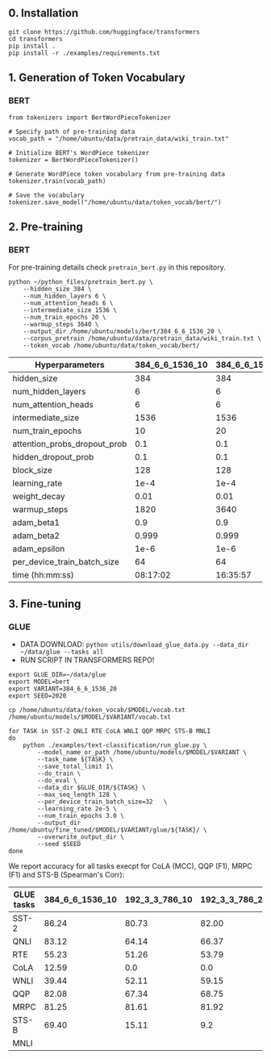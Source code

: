 
## 0. Installation

```
git clone https://github.com/huggingface/transformers
cd transformers
pip install .
pip install -r ./examples/requirements.txt
```

## 1. Generation of Token Vocabulary

### BERT
```
from tokenizers import BertWordPieceTokenizer

# Specify path of pre-training data
vocab_path = "/home/ubuntu/data/pretrain_data/wiki_train.txt"

# Initialize BERT's WordPiece tokenizer 
tokenizer = BertWordPieceTokenizer()

# Generate WordPiece token vocabulary from pre-training data
tokenizer.train(vocab_path)

# Save the vocabulary
tokenizer.save_model("/home/ubuntu/data/token_vocab/bert/")
```

## 2. Pre-training

### BERT

For pre-training details check `pretrain_bert.py` in this repository.

```
python ~/python_files/pretrain_bert.py \
    --hidden_size 384 \
    --num_hidden_layers 6 \
    --num_attention_heads 6 \
    --intermediate_size 1536 \
    --num_train_epochs 20 \
    --warmup_steps 3640 \
    --output_dir /home/ubuntu/models/bert/384_6_6_1536_20 \
    --corpus_pretrain /home/ubuntu/data/pretrain_data/wiki_train.txt \
    --token_vocab /home/ubuntu/data/token_vocab/bert/
```

Hyperparameters               | 384_6_6_1536_10 | 384_6_6_1536_20 | 192_3_3_786_10 | 192_3_3_786_20 | 128_2_2_512_10 | 128_2_2_512_20
------------------------------| ----------|-----------------|----------------|---------------------|-----------------|----------
hidden_size                   | 384       | 384    | 192         |  192           | 128                 | 128
num_hidden_layers             | 6         | 6      | 3           |    3           | 2                   |   2
num_attention_heads           | 6         | 6      | 3           |    3           | 2                   |   2
intermediate_size             | 1536      | 1536   | 786         |  786           | 512                 | 512
num_train_epochs              | 10        | 20     | 10          |   20           | 10                  |  20
attention_probs_dropout_prob  | 0.1       | 0.1    | 0.1         |   0.1          | 0.1                 |  0.1
hidden_dropout_prob           | 0.1       | 0.1    | 0.1         |  0.1           | 0.1                 |  0.1
block_size                    | 128       | 128    | 128         |  128           | 128                |  128
learning_rate                 | 1e-4      | 1e-4   | 1e-4        | 1e-4           | 1e-4                  | 1e-4
weight_decay                  | 0.01      | 0.01   | 0.01        | 0.01           | 0.01                | 0.01
warmup_steps                  | 1820      | 3640   | 1820        | 3640           | 1820                | 3640
adam_beta1                    | 0.9       | 0.9    | 0.9         |  0.9           | 0.9                 | 0.9
adam_beta2                    | 0.999     | 0.999  | 0.999       |0.999           | 0.999               | 0.999
adam_epsilon                  | 1e-6      | 1e-6   | 1e-6        | 1e-6           | 1e-6                 | 1e-6
per_device_train_batch_size   | 64        | 64     | 64          |   64           | 64                   | 64
time (hh:mm:ss)               | 08:17:02  |16:35:57| 07:29:36    | 08:22:00       | 03:13:07             | 07:31:24

## 3. Fine-tuning

### GLUE

- DATA DOWNLOAD: `python utils/download_glue_data.py --data_dir ~/data/glue --tasks all`
- RUN SCRIPT IN TRANSFORMERS REPO!

```
export GLUE_DIR=~/data/glue
export MODEL=bert
export VARIANT=384_6_6_1536_20
export SEED=2020

cp /home/ubuntu/data/token_vocab/$MODEL/vocab.txt /home/ubuntu/models/$MODEL/$VARIANT/vocab.txt

for TASK in SST-2 QNLI RTE CoLA WNLI QQP MRPC STS-B MNLI
do
    python ./examples/text-classification/run_glue.py \
        --model_name_or_path /home/ubuntu/models/$MODEL/$VARIANT \
        --task_name ${TASK} \
        --save_total_limit 1\
        --do_train \
        --do_eval \
        --data_dir $GLUE_DIR/${TASK} \
        --max_seq_length 128 \
        --per_device_train_batch_size=32   \
        --learning_rate 2e-5 \
        --num_train_epochs 3.0 \
        --output_dir /home/ubuntu/fine_tuned/$MODEL/$VARIANT/glue/${TASK}/ \
        --overwrite_output_dir \
        --seed $SEED
done
```

We report accuracy for all tasks execpt for CoLA (MCC), QQP (F1), MRPC (F1) and STS-B (Spearman's Corr):

GLUE tasks                    | 384_6_6_1536_10 | 192_3_3_786_10 | 192_3_3_786_20 | 128_2_2_512_10 | 128_2_2_512_20
------------------------------|-----------|-----------------|-----------------|-------------------|---------------
SST-2                         | 86.24     | 80.73           | 82.00           | 77.98           |78.78
QNLI                          | 83.12     | 64.14           | 66.37           | 61.12           |62.51 
RTE                           | 55.23     | 51.26           | 53.79           | 50.54           |54.51
CoLA                          | 12.59     | 0.0             | 0.0             | 0.0             |0.0
WNLI                          | 39.44     | 52.11           | 59.15           | 57.75           |53.52
QQP                           | 82.08     | 67.34           | 68.75           | 63.94           |63.40
MRPC                          | 81.25     | 81.61           | 81.92           | 81.22           |81.22
STS-B                         | 69.40     | 15.11           | 9.2             | -9.52           |-15.8
MNLI                          |           |                 |                 |                 |

